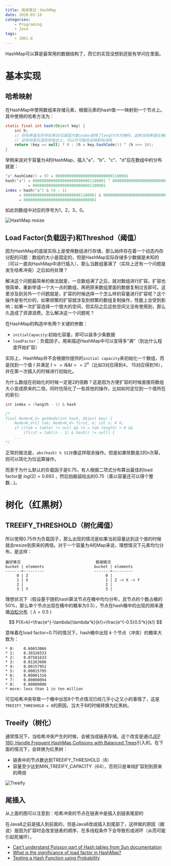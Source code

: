 ```yaml
---
title: 阅读笔记：HashMap
date: 2020-03-18
categories:  
    - Programing
    - Java
tags:
	- JDK1.8
---
```

HashMap可以算是最常用的数据结构了，而它的实现没想到还挺有学问在里面。

<!-- more -->

# 基本实现
## 哈希映射
在HashMap中使用数组来存储元素，根据元素的hash值一一映射到一个节点上。其中使用的哈希方法为：

```java
static final int hash(Object key) {
    int h;
    // 将哈希值无符号右移16位是因为取index使用了length作为掩码，这样当哈希值在掩码外的部分相同的时候就会发生冲突
    // 这样将高位混杂到低位上，可以尽可能将这种影响消除
    return (key == null) ? 0 : (h = key.hashCode()) ^ (h >>> 16);
}
```
举例来说对于容量为4的HashMap，插入"a"、"b"、"c"、"d"后在数组中的分布就是：

```lua
"a".hashCode() = 97 = 00000000000000000000000001100001
hash("a") = 00000000000000000000000001100001 ^ 00000000000000000000000000000000
          = 00000000000000000000000001100001
index = hash("a") & (4 - 1)
      = 00000000000000000000000001100001 & 00000000000000000000000000000011
      = 00000000000000000000000000000001
```
如此则数组中对应的序号为1，2，3，0。

![HashMap resize](/images/HashMap-resize.png)

## Load Factor(负载因子)和Threshod（阈值）
因为HashMap的底层实际上是使用数组进行存储，那么始终存在着一个动态内存分配的问题：数组的大小是固定的，但是HashMap实际存储多少数据是未知的（可以一直向HashMap中进行插入），那么当数组塞满了（实际上还有一个问题是发生哈希冲突）之后如何处理？

解决这个问题最简单的做法就是，一旦数组满了之后，就对数组进行扩容。扩容也很简单，重新申请一个大一点的数组，再把原来数组里面的数据复制过去即可。这里涉及到另外一个问题就是，扩容的时候选择一个怎么样的容量进行扩容呢？这个操作是有代价的，如果频繁的扩容就涉及到频繁的数组复制操作，性能上会受到影响；如果一次扩容选择一个很大的空间，但实际之后这些空间又没有使用到，那么久造成了资源浪费。怎么解决这一个问题呢？

在HashMap的构造中有两个关键的参数：

* `initialCapacity`:初始化容量，即可以装多少条数据
* `loadFactor`：负载因子，用来描述HashMap中可以变得多“满”（到达什么程度开始扩容）

实际上，HashMap并不会根据你提供的`initial capacity`来初始化一个数组，而是找到一个值 $t$ 并满足 $t >= i \&\& t==2^{n}$（比如3对应得到4， 15对应得到16），并在第一次插入的时候进行初始化。

为什么数组在初始化的时候一定是2的倍数？这是因为方便扩容的时候直接将数组大小变成原来的二倍，同时也简化了一些其他的操作，比如如何定位到一个值所在的索引:

```java
int index = (length - 1) & hash

/*
final Node<K,V> getNode(int hash, Object key) {
    Node<K,V>[] tab; Node<K,V> first, e; int n; K k;
    if ((tab = table) != null && (n = tab.length) > 0 &&
        (first = tab[(n - 1) & hash]) != null) {
    ...
*/
```
正常的做法是，`abs(hash) % SIZE`像这样取余操作。但是如果除数是2的n次幂，则可以简化为位运算操作。

而至于为什么默认的负载因子是0.75，有人根据二项式分布算出最佳的load factor是 $log(2)=0.693$ ，然后拍脑袋给出的0.75（乘以容量还可以得个整数...)。

# 树化（红黑树）
## TREEIFY_THRESHOLD（树化阈值）
所以使用0.75作为负载因子，那么出现的情况是如果当前容量达到这个值的时候就会resize到原来的两倍。对于一个容量为4的Map来说，理想情况下元素均匀分布，是这样：

```
最好情况                                 极端情况
bucket | elements                      bucket | elements     
-------+---------                      -------+---------    
     0 | Z                                  0 |   
     1 | X                                  1 | Z -> X -> Y 
     2 |                                    2 |  
     3 | Y                                  3 | 

```

理想状况下（假设基于随机hash算法节点在桶中均匀分布，且节点的个数占桶的50%，那么单个节点出现在桶中的概率为0.5），节点在hash桶中的出现的频率遵循[泊松分布](https://zh.wikipedia.org/wiki/%E6%B3%8A%E6%9D%BE%E5%88%86%E4%BD%88)（ $λ = 0.5$ )

$$
P(X=k)=\frac{e^{-\lambda}\lambda^k}{k!}=\frac{e^{-0.5}0.5^k}{k!}
$$

意味着在load factor=0.75的情况下，hash桶中出现 $k$ 个节点（冲突）的概率大致为：

```
* 0:    0.60653066
* 1:    0.30326533
* 2:    0.07581633
* 3:    0.01263606
* 4:    0.00157952
* 5:    0.00015795
* 6:    0.00001316
* 7:    0.00000094
* 8:    0.00000006
* more: less than 1 in ten million
```

可见哈希冲突导致一个桶中出现8个节点情况已经几乎小之又小的事情了，这是`TREEIFY_THRESHOLD = 8`的原因，当大于8的时候转换为红黑树。

## Treeify（树化）
通常情况下，当哈希冲突产生的时候，会被当成链表存储。这个改变是通过[JEP 180: Handle Frequent HashMap Collisions with Balanced Trees](http://openjdk.java.net/jeps/180)引入的。在下面的情况下，会转换为红黑树：

* 链表中的节点数达到TREEIFY_THRESHOLD（8）
* 容量至少达到MIN_TREEIFY_CAPACITY（64），否则只是单纯扩容到到原来的两倍

![Treeify](/images/HashMap-treeify.png)

## 尾插入

从上面的图可以注意到：哈希冲突的节点在链表中是插入到链表尾部的

在Java8之前是插入到前面的，但是Java8改成插入到尾部了，这样做的原因（据说）是因为扩容时会改变链表的顺序，在多线程条件下会导致形成闭环（从而可能引起死循环）。

* [Can't understand Poisson part of Hash tables from Sun documentation](https://stackoverflow.com/questions/20448477/cant-understand-poisson-part-of-hash-tables-from-sun-documentation)
* [What is the significance of load factor in HashMap?](https://stackoverflow.com/questions/10901752/what-is-the-significance-of-load-factor-in-hashmap)
* [Testing a Hash Function using Probability](http://rabbit.eng.miami.edu/class/een318/poisson.pdf)